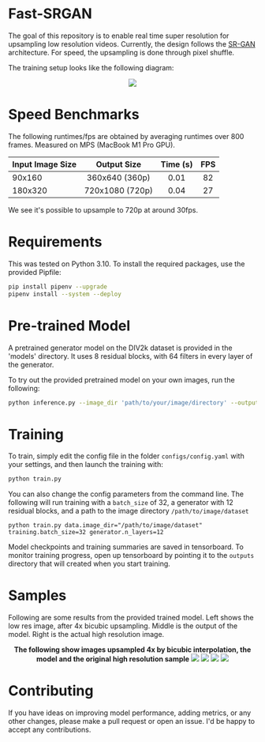 # Fast-SRGAN
The goal of this repository is to enable real time super resolution for upsampling low resolution videos. Currently, the design follows the [SR-GAN](https://arxiv.org/pdf/1609.04802.pdf) architecture. For speed, the upsampling is done through pixel shuffle.

The training setup looks like the following diagram:

<p align="center">
  <img src="https://user-images.githubusercontent.com/4294680/67164120-22157480-f377-11e9-87c1-5b6acace0e47.png">
</p>

# Speed Benchmarks
The following runtimes/fps are obtained by averaging runtimes over 800 frames. Measured on MPS (MacBook M1 Pro GPU).

| Input Image Size  |      Output Size     | Time (s)  | FPS |
|   -------------   |:--------------------:|:---------:|:---:|
|     90x160        |    360x640 (360p)    |   0.01    | 82  |
|     180x320       |    720x1080 (720p)   |   0.04    | 27  |

We see it's possible to upsample to 720p at around 30fps.

# Requirements
This was tested on Python 3.10. To install the required packages, use the provided Pipfile:
```bash
pip install pipenv --upgrade
pipenv install --system --deploy
```

# Pre-trained Model
A pretrained generator model on the DIV2k dataset is provided in the 'models' directory. It uses 8 residual blocks, with 64 filters in every layer of the generator. 


To try out the provided pretrained model on your own images, run the following:

```bash
python inference.py --image_dir 'path/to/your/image/directory' --output_dir 'path/to/save/super/resolution/images'
```

# Training
To train, simply edit the config file in the folder `configs/config.yaml` with your settings, and then launch the training with:
```bash
python train.py
```

You can also change the config parameters from the command line. The following will run training with a `batch_size` of 32, a generator with 12 residual blocks, and a path to the image directory `/path/to/image/dataset`
```
python train.py data.image_dir="/path/to/image/dataset" training.batch_size=32 generator.n_layers=12

```


Model checkpoints and training summaries are saved in tensorboard. To monitor training progress, open up tensorboard by pointing it to the `outputs` directory that will created when you start training.

# Samples
Following are some results from the provided trained model. Left shows the low res image, after 4x bicubic upsampling. Middle is the output of the model. Right is the actual high resolution image.

<p align="center">
  <b>The following show images upsampled 4x by bicubic interpolation, the model and the original high resolution sample</b>
  <img src="https://github.com/HasnainRaz/Fast-SRGAN/assets/4294680/95b6f8e4-f6c0-403b-854e-78c5589fbec6g"> 
  <img src="hhttps://github.com/HasnainRaz/Fast-SRGAN/assets/4294680/62aa7465-0f4e-4fc0-8e84-ee4ac9ac267">
  <img src="https://github.com/HasnainRaz/Fast-SRGAN/assets/4294680/67472974-56a5-4505-abaa-5e1c86467da1">
  <img src="https://github.com/HasnainRaz/Fast-SRGAN/assets/4294680/0d16647e-75ea-4150-bba0-2ea70ba05ca0">
</p>

# Contributing
If you have ideas on improving model performance, adding metrics, or any other changes, please make a pull request or open an issue. I'd be happy to accept any contributions.

